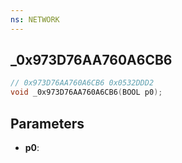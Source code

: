 ```yaml
---
ns: NETWORK
---
```

## _0x973D76AA760A6CB6

```c
// 0x973D76AA760A6CB6 0x0532DDD2
void _0x973D76AA760A6CB6(BOOL p0);
```


## Parameters
* **p0**: 

